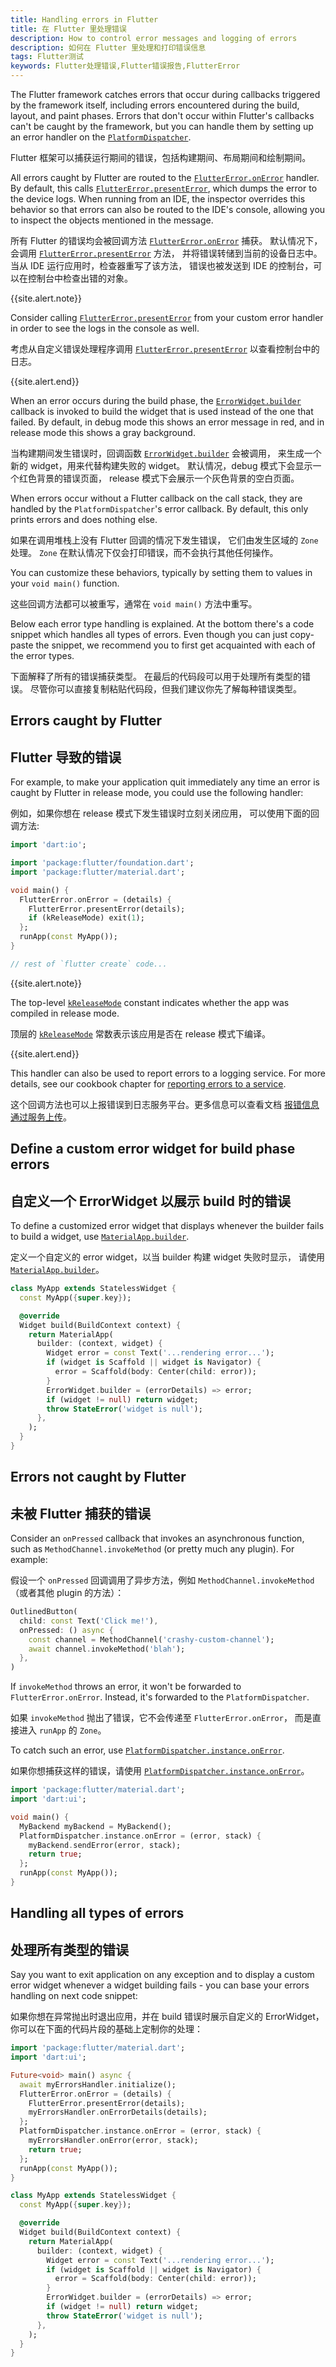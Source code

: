 ```yaml
---
title: Handling errors in Flutter
title: 在 Flutter 里处理错误
description: How to control error messages and logging of errors
description: 如何在 Flutter 里处理和打印错误信息
tags: Flutter测试
keywords: Flutter处理错误,Flutter错误报告,FlutterError
---
```


<?code-excerpt path-base="testing/errors"?>

The Flutter framework catches errors that occur during callbacks
triggered by the framework itself, including errors encountered
during the build, layout, and paint phases. Errors that don't occur
within Flutter's callbacks can't be caught by the framework,
but you can handle them by setting up an error handler on the
[`PlatformDispatcher`][].

Flutter 框架可以捕获运行期间的错误，包括构建期间、布局期间和绘制期间。

All errors caught by Flutter are routed to the
[`FlutterError.onError`][] handler. By default,
this calls [`FlutterError.presentError`][],
which dumps the error to the device logs.
When running from an IDE, the inspector overrides this
behavior so that errors can also be routed to the IDE's
console, allowing you to inspect the
objects mentioned in the message.

所有 Flutter 的错误均会被回调方法 [`FlutterError.onError`][] 捕获。
默认情况下，会调用 [`FlutterError.presentError`][] 方法，
并将错误转储到当前的设备日志中。
当从 IDE 运行应用时，检查器重写了该方法，
错误也被发送到 IDE 的控制台，可以在控制台中检查出错的对象。

{{site.alert.note}}

  Consider calling [`FlutterError.presentError`][]
  from your custom error handler in order to see
  the logs in the console as well.

  考虑从自定义错误处理程序调用 [`FlutterError.presentError`][]
  以查看控制台中的日志。

{{site.alert.end}}

When an error occurs during the build phase,
the [`ErrorWidget.builder`][] callback is
invoked to build the widget that is used
instead of the one that failed. By default,
in debug mode this shows an error message in red,
and in release mode this shows a gray background.

当构建期间发生错误时，回调函数 [`ErrorWidget.builder`][] 会被调用，
来生成一个新的 widget，用来代替构建失败的 widget。
默认情况，debug 模式下会显示一个红色背景的错误页面，
release 模式下会展示一个灰色背景的空白页面。

When errors occur without a Flutter callback on the call stack,
they are handled by the `PlatformDispatcher`'s error callback. By default,
this only prints errors and does nothing else.

如果在调用堆栈上没有 Flutter 回调的情况下发生错误，
它们由发生区域的 `Zone` 处理。
`Zone` 在默认情况下仅会打印错误，而不会执行其他任何操作。

You can customize these behaviors,
typically by setting them to values in
your `void main()` function.

这些回调方法都可以被重写，通常在 `void main()` 方法中重写。

Below each error type handling is explained. At the bottom
there's a code snippet which handles all types of errors. Even
though you can just copy-paste the snippet, we recommend you
to first get acquainted with each of the error types.

下面解释了所有的错误捕获类型。
在最后的代码段可以用于处理所有类型的错误。
尽管你可以直接复制粘贴代码段，但我们建议你先了解每种错误类型。


## Errors caught by Flutter

## Flutter 导致的错误

For example, to make your application quit immediately any time an
error is caught by Flutter in release mode, you could use the
following handler:

例如，如果你想在 release 模式下发生错误时立刻关闭应用，
可以使用下面的回调方法:

<?code-excerpt "lib/quit_immediate.dart (Main)"?>
```dart
import 'dart:io';

import 'package:flutter/foundation.dart';
import 'package:flutter/material.dart';

void main() {
  FlutterError.onError = (details) {
    FlutterError.presentError(details);
    if (kReleaseMode) exit(1);
  };
  runApp(const MyApp());
}

// rest of `flutter create` code...
```
{{site.alert.note}}

  The top-level [`kReleaseMode`][] constant indicates
  whether the app was compiled in release mode.

  顶层的 [`kReleaseMode`][] 常数表示该应用是否在 release 模式下编译。

{{site.alert.end}}

This handler can also be used to report errors to a logging service.
For more details, see our cookbook chapter for
[reporting errors to a service][].

这个回调方法也可以上报错误到日志服务平台。更多信息可以查看文档
[报错信息通过服务上传][reporting errors to a service]。

## Define a custom error widget for build phase errors

## 自定义一个 ErrorWidget 以展示 build 时的错误

To define a customized error widget that displays whenever
the builder fails to build a widget, use [`MaterialApp.builder`][].

定义一个自定义的 error widget，以当 builder 构建 widget 失败时显示，
请使用 [`MaterialApp.builder`][]。

<?code-excerpt "lib/excerpts.dart (CustomError)"?>
```dart
class MyApp extends StatelessWidget {
  const MyApp({super.key});

  @override
  Widget build(BuildContext context) {
    return MaterialApp(
      builder: (context, widget) {
        Widget error = const Text('...rendering error...');
        if (widget is Scaffold || widget is Navigator) {
          error = Scaffold(body: Center(child: error));
        }
        ErrorWidget.builder = (errorDetails) => error;
        if (widget != null) return widget;
        throw StateError('widget is null');
      },
    );
  }
}
```

## Errors not caught by Flutter

## 未被 Flutter 捕获的错误

Consider an `onPressed` callback that invokes an asynchronous function,
such as `MethodChannel.invokeMethod` (or pretty much any plugin).
For example:

假设一个 `onPressed` 回调调用了异步方法，例如 `MethodChannel.invokeMethod`
（或者其他 plugin 的方法）：

<?code-excerpt "lib/excerpts.dart (OnPressed)" replace="/return //g;/;$//g"?>
```dart
OutlinedButton(
  child: const Text('Click me!'),
  onPressed: () async {
    const channel = MethodChannel('crashy-custom-channel');
    await channel.invokeMethod('blah');
  },
)
```

If `invokeMethod` throws an error, it won't be forwarded to `FlutterError.onError`.
Instead, it's forwarded to the `PlatformDispatcher`.

如果 `invokeMethod` 抛出了错误，它不会传递至 `FlutterError.onError`，
而是直接进入 `runApp` 的 `Zone`。

To catch such an error, use [`PlatformDispatcher.instance.onError`][].

如果你想捕获这样的错误，请使用 [`PlatformDispatcher.instance.onError`][]。

<?code-excerpt "lib/excerpts.dart (CatchError)"?>
```dart
import 'package:flutter/material.dart';
import 'dart:ui';

void main() {
  MyBackend myBackend = MyBackend();
  PlatformDispatcher.instance.onError = (error, stack) {
    myBackend.sendError(error, stack);
    return true;
  };
  runApp(const MyApp());
}
```

## Handling all types of errors

## 处理所有类型的错误

Say you want to exit application on any exception and to display
a custom error widget whenever a widget building fails - you can base
your errors handling on next code snippet:

如果你想在异常抛出时退出应用，并在 build 错误时展示自定义的 ErrorWidget，
你可以在下面的代码片段的基础上定制你的处理：

<?code-excerpt "lib/main.dart (Main)"?>
```dart
import 'package:flutter/material.dart';
import 'dart:ui';

Future<void> main() async {
  await myErrorsHandler.initialize();
  FlutterError.onError = (details) {
    FlutterError.presentError(details);
    myErrorsHandler.onErrorDetails(details);
  };
  PlatformDispatcher.instance.onError = (error, stack) {
    myErrorsHandler.onError(error, stack);
    return true;
  };
  runApp(const MyApp());
}

class MyApp extends StatelessWidget {
  const MyApp({super.key});

  @override
  Widget build(BuildContext context) {
    return MaterialApp(
      builder: (context, widget) {
        Widget error = const Text('...rendering error...');
        if (widget is Scaffold || widget is Navigator) {
          error = Scaffold(body: Center(child: error));
        }
        ErrorWidget.builder = (errorDetails) => error;
        if (widget != null) return widget;
        throw StateError('widget is null');
      },
    );
  }
}
```

[`ErrorWidget.builder`]: {{site.api}}/flutter/widgets/ErrorWidget/builder.html
[`FlutterError.onError`]: {{site.api}}/flutter/foundation/FlutterError/onError.html
[`FlutterError.presentError`]: {{site.api}}/flutter/foundation/FlutterError/presentError.html
[`kReleaseMode`]:  {{site.api}}/flutter/foundation/kReleaseMode-constant.html
[`MaterialApp.builder`]: {{site.api}}/flutter/material/MaterialApp/builder.html
[reporting errors to a service]: {{site.url}}/cookbook/maintenance/error-reporting
[`PlatformDispatcher.instance.onError`]: {{site.api}}/flutter/dart-ui/PlatformDispatcher/onError.html
[`PlatformDispatcher`]: {{site.api}}/flutter/dart-ui/PlatformDispatcher-class.html
